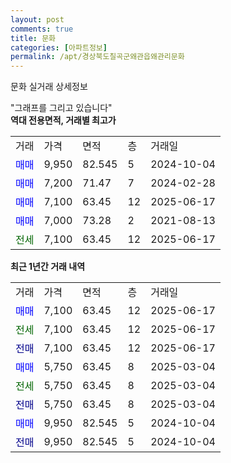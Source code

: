 ```yaml
---
layout: post
comments: true
title: 문화
categories: [아파트정보]
permalink: /apt/경상북도칠곡군왜관읍왜관리문화
---
```


문화 실거래 상세정보

<script type="text/javascript">
  google.charts.load('current', {'packages':['line', 'corechart']});
  google.charts.setOnLoadCallback(drawChart);

  function drawChart() {
    var data = new google.visualization.DataTable();
    data.addColumn('date', '거래일');
    data.addColumn('number', "매매");
    data.addColumn('number', "전세");
    data.addColumn('number', "전매");

    data.addRows([[new Date(Date.parse("2025-06-17")), 7100, null, null], [new Date(Date.parse("2025-06-17")), null, 7100, null], [new Date(Date.parse("2025-06-17")), null, null, 7100], [new Date(Date.parse("2025-03-04")), 5750, null, null], [new Date(Date.parse("2025-03-04")), null, 5750, null], [new Date(Date.parse("2025-03-04")), null, null, 5750], [new Date(Date.parse("2024-10-04")), 9950, null, null], [new Date(Date.parse("2024-10-04")), null, null, 9950]]);

    var options = {
      hAxis: {
        format: 'yyyy/MM/dd'
      },    
      lineWidth: 0,
      pointsVisible: true,    
      title: '최근 1년간 유형별 실거래가 분포',
      legend: { position: 'bottom' }
    };

    var formatter = new google.visualization.NumberFormat({pattern:'###,###'} );
    formatter.format(data, 1);
    formatter.format(data, 2);
    
    setTimeout(function() {
        var chart = new google.visualization.LineChart(document.getElementById('columnchart_material'));
        chart.draw(data, (options));
        document.getElementById('loading').style.display = 'none';
    }, 200);
  }
</script>


<div id="loading" style="z-index:20; display: block; margin-left: 0px">"그래프를 그리고 있습니다"</div>
<div id="columnchart_material" style="width: 95%; margin-left: 0px; display: block"></div>
<!-- contents start -->
<b>역대 전용면적, 거래별 최고가</b>
<table class="sortable">
    <tr>
      <td>거래</td>
      <td>가격</td>
      <td>면적</td>
      <td>층</td>
      <td>거래일</td>
    </tr>
        <tr>
          <td><a style="color: blue">매매</a></td>
          <td>9,950</td>
          <td>82.545</td>
          <td>5</td>
          <td>2024-10-04</td>
        </tr>            <tr>
          <td><a style="color: blue">매매</a></td>
          <td>7,200</td>
          <td>71.47</td>
          <td>7</td>
          <td>2024-02-28</td>
        </tr>            <tr>
          <td><a style="color: blue">매매</a></td>
          <td>7,100</td>
          <td>63.45</td>
          <td>12</td>
          <td>2025-06-17</td>
        </tr>            <tr>
          <td><a style="color: blue">매매</a></td>
          <td>7,000</td>
          <td>73.28</td>
          <td>2</td>
          <td>2021-08-13</td>
        </tr>        
        <tr>
              <td><a style="color: darkgreen">전세</a></td>
              <td>7,100</td>
              <td>63.45</td>
              <td>12</td>
              <td>2025-06-17</td>
            </tr>        
    
</table>

<b>최근 1년간 거래 내역</b>

<table class="sortable">
    <tr>
      <td>거래</td>
      <td>가격</td>
      <td>면적</td>
      <td>층</td>
      <td>거래일</td>
    </tr>
    <tr>
      <td><a style="color: blue">매매</a></td>
      <td>7,100</td>
      <td>63.45</td>
      <td>12</td>
      <td>2025-06-17</td>
    </tr>          <tr>
      <td><a style="color: darkgreen">전세</a></td>
      <td>7,100</td>
      <td>63.45</td>
      <td>12</td>
      <td>2025-06-17</td>
    </tr>          <tr>
      <td><a style="color: darkblue">전매</a></td>
      <td>7,100</td>
      <td>63.45</td>
      <td>12</td>
      <td>2025-06-17</td>
    </tr>          <tr>
      <td><a style="color: blue">매매</a></td>
      <td>5,750</td>
      <td>63.45</td>
      <td>8</td>
      <td>2025-03-04</td>
    </tr>          <tr>
      <td><a style="color: darkgreen">전세</a></td>
      <td>5,750</td>
      <td>63.45</td>
      <td>8</td>
      <td>2025-03-04</td>
    </tr>          <tr>
      <td><a style="color: darkblue">전매</a></td>
      <td>5,750</td>
      <td>63.45</td>
      <td>8</td>
      <td>2025-03-04</td>
    </tr>          <tr>
      <td><a style="color: blue">매매</a></td>
      <td>9,950</td>
      <td>82.545</td>
      <td>5</td>
      <td>2024-10-04</td>
    </tr>          <tr>
      <td><a style="color: darkblue">전매</a></td>
      <td>9,950</td>
      <td>82.545</td>
      <td>5</td>
      <td>2024-10-04</td>
    </tr>      </table>
<!-- contents end -->    

